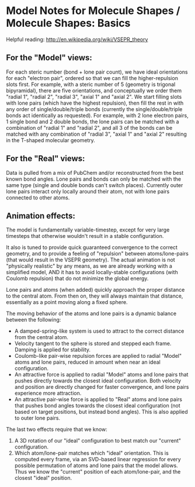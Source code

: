 # Model Notes for Molecule Shapes / Molecule Shapes: Basics

Helpful reading: http://en.wikipedia.org/wiki/VSEPR_theory

## For the "Model" views:

For each steric number (bond + lone pair count), we have ideal orientations for each "electron pair", ordered so that we
can fill the higher-repulsion slots first. For example, with a steric number of 5 (geometry is trigonal bipyramidal),
there are five orientations, and conceptually we order them "radial 1", "radial 2", "radial 3", "axial 1" and "axial 2".
We start filling slots with lone pairs
(which have the highest repulsion), then fill the rest in with any order of single/double/triple bonds (currently the
single/double/triple bonds act identically as requested). For example, with 2 lone electron pairs, 1 single bond and 2
double bonds, the lone pairs can be matched with a combination of "radial 1" and "radial 2", and all 3 of the bonds can
be matched with any combination of "radial 3", "axial 1" and "axial 2" resulting in the T-shaped molecular geometry.

## For the "Real" views:

Data is pulled from a mix of PubChem and/or reconstructed from the best known bond angles. Lone pairs and bonds can only
be matched with the same type (single and double bonds can't switch places). Currently outer lone pairs interact only
locally around their atom, not with lone pairs connected to other atoms.

## Animation effects:

The model is fundamentally variable-timestep, except for very large timesteps that otherwise wouldn't result in a stable
configuration.

It also is tuned to provide quick guaranteed convergence to the correct geometry, and to provide a feeling of
"repulsion" between atoms/lone-pairs (that would result in the VSEPR geometry). The actual animation is not
"physically realistic" by any means, as we are already working with a simplified model, AND it has to avoid
locally-stable configurations (with Coulomb repulsion) that do not minimize the global energy.

Lone pairs and atoms (when added) quickly approach the proper distance to the central atom. From then on, they will
always maintain that distance, essentially as a point moving along a fixed sphere.

The moving behavior of the atoms and lone pairs is a dynamic balance between the following:

- A damped-spring-like system is used to attract to the correct distance from the central atom.
- Velocity tangent to the sphere is stored and stepped each frame. Damping is applied for stability.
- Coulomb-like pair-wise repulsion forces are applied to radial "Model" atoms and lone pairs, reduced in amount when
  near an ideal configuration.
- An attractive force is applied to radial "Model" atoms and lone pairs that pushes directly towards the closest ideal
  configuration. Both velocity and position are directly changed for faster convergence, and lone pairs experience more
  attraction.
- An attractive pair-wise force is applied to "Real" atoms and lone pairs that pushes bond angles towards the closest
  ideal configuration (not based on target positions, but instead bond angles). This is also applied to outer lone
  pairs.

The last two effects require that we know:

1. A 3D rotation of our "ideal" configuration to best match our "current" configuration.
2. Which atom/lone-pair matches which "ideal" orientation. This is computed every frame, via an SVD-based linear
   regression for every possible permutation of atoms and lone pairs that the model allows. Thus we know the "current"
   position of each atom/lone-pair, and the closest "ideal" position.